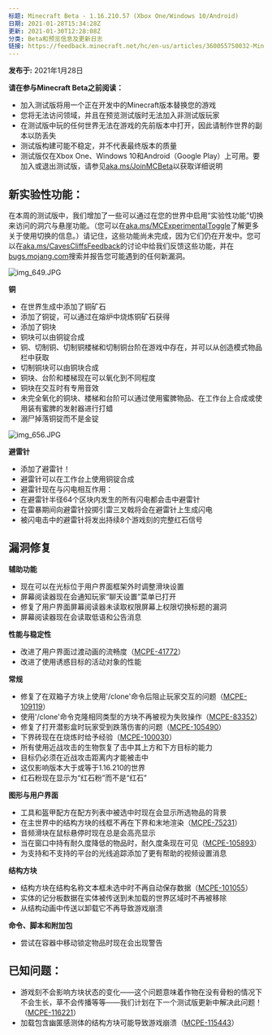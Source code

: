 ```yaml
---
标题: Minecraft Beta - 1.16.210.57 (Xbox One/Windows 10/Android)
日期: 2021-01-28T15:34:28Z
更新: 2021-01-30T12:28:08Z
分类: Beta和预览信息及更新日志
链接: https://feedback.minecraft.net/hc/en-us/articles/360055750032-Minecraft-Beta-1-16-210-57-Xbox-One-Windows-10-Android
---
```


**发布于:** 2021年1月28日

**请在参与Minecraft Beta之前阅读：**

- 加入测试版将用一个正在开发中的Minecraft版本替换您的游戏
- 您将无法访问领域，并且在预览测试版时无法加入非测试版玩家
- 在测试版中玩的任何世界无法在游戏的先前版本中打开，因此请制作世界的副本以防丢失
- 测试版构建可能不稳定，并不代表最终版本的质量
- 测试版仅在Xbox One、Windows 10和Android（Google Play）上可用。要加入或退出测试版，请参见[aka.ms/JoinMCBeta](https://aka.ms/JoinMCBeta)以获取详细说明

## **新实验性功能：**

在本周的测试版中，我们增加了一些可以通过在您的世界中启用“实验性功能”切换来访问的洞穴与悬崖功能。（您可以在[aka.ms/MCExperimentalToggle](https://aka.ms/MCExperimentalToggle)了解更多关于使用切换的信息。）请记住，这些功能尚未完成，因为它们仍在开发中。您可以在[aka.ms/CavesCliffsFeedback](https://aka.ms/CavesCliffsFeedback)的讨论中给我们反馈这些功能，并在[bugs.mojang.com](https://bugs.mojang.com/)搜索并报告您可能遇到的任何新漏洞。

![img_649.JPG](https://feedback.minecraft.net/hc/article_attachments/360083887052/img_649.JPG)

**铜**

- 在世界生成中添加了铜矿石
- 添加了铜锭，可以通过在熔炉中烧炼铜矿石获得
- 添加了铜块
- 铜块可以由铜锭合成
- 铜、切制铜、切制铜楼梯和切制铜台阶在游戏中存在，并可以从创造模式物品栏中获取
- 切制铜块可以由铜块合成
- 铜块、台阶和楼梯现在可以氧化到不同程度
- 铜块在交互时有专用音效
- 未完全氧化的铜块、楼梯和台阶可以通过使用蜜脾物品、在工作台上合成或使用装有蜜脾的发射器进行打蜡
- 溺尸掉落铜锭而不是金锭

![img_656.JPG](https://feedback.minecraft.net/hc/article_attachments/360083959731/img_656.JPG)

**避雷针**

- 添加了避雷针！
- 避雷针可以在工作台上使用铜锭合成
- 避雷针现在与闪电相互作用：
- 在避雷针半径64个区块内发生的所有闪电都会击中避雷针
- 在雷暴期间向避雷针投掷引雷三叉戟将会在避雷针上生成闪电
- 被闪电击中的避雷针将发出持续8个游戏刻的完整红石信号

## **漏洞修复**

**辅助功能**

- 现在可以在光标位于用户界面框架外时调整滑块设置
- 屏幕阅读器现在会通知玩家“聊天设置”菜单已打开
- 修复了用户界面屏幕阅读器未读取权限屏幕上权限切换标题的漏洞
- 屏幕阅读器现在会读取低语和公告消息

**性能与稳定性**

- 改进了用户界面过渡动画的流畅度（[MCPE-41772](https://bugs.mojang.com/browse/MCPE-41772)）
- 改进了使用诱惑目标的活动对象的性能

**常规**

- 修复了在双箱子方块上使用'/clone'命令后阻止玩家交互的问题（[MCPE-109119](https://bugs.mojang.com/browse/MCPE-109119)）
- 使用'/clone'命令克隆相同类型的方块不再被视为失败操作（[MCPE-83352](https://bugs.mojang.com/browse/MCPE-83352)）
- 修复了打开潜影盒时玩家受到跌落伤害的问题（[MCPE-105490](https://bugs.mojang.com/browse/MCPE-105490)）
- 下界砖现在在烧炼时给予经验（[MCPE-100030](https://bugs.mojang.com/browse/MCPE-100030)）
- 所有使用近战攻击的生物恢复了击中其上方和下方目标的能力
- 目标仍必须在近战攻击距离内才能被击中
- 这仅影响版本大于或等于1.16.210的世界
- 红石粉现在显示为“红石粉”而不是“红石”

**图形与用户界面**

- 工具和盔甲配方在配方列表中被选中时现在会显示所选物品的背景
- 在主世界中的结构方块的线框不再在下界和末地渲染（[MCPE-75231](https://bugs.mojang.com/browse/MCPE-75231)）
- 音频滑块在鼠标悬停时现在总是会高亮显示
- 当在窗口中持有耐久度降低的物品时，耐久度条现在可见（[MCPE-105893](https://bugs.mojang.com/browse/MCPE-105893)）
- 为支持和不支持的平台的光线追踪添加了更有帮助的视频设置消息

**结构方块**

- 结构方块在结构名称文本框未选中时不再自动保存数据（[MCPE-101055](https://bugs.mojang.com/browse/MCPE-101055)）
- 实体的记分板数据在实体被传送到未加载的世界区域时不再被移除
- 从结构动画中传送以卸载它不再导致游戏崩溃

**命令、脚本和附加包**

- 尝试在容器中移动锁定物品时现在会出现警告

## **已知问题：**

- 游戏刻不会影响方块状态的变化——这个问题意味着作物在没有骨粉的情况下不会生长，草不会传播等等——我们计划在下一个测试版更新中解决此问题！（[MCPE-116221](https://bugs.mojang.com/browse/MCPE-116221)）
- 加载包含幽匿感测体的结构方块可能导致游戏崩溃（[MCPE-115443](https://bugs.mojang.com/browse/MCPE-115443)）